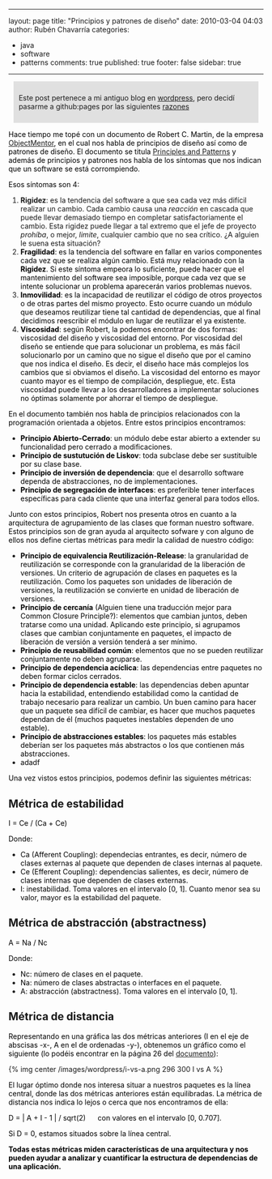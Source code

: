
---
layout: page
title: "Principios y patrones de dise&ntilde;o"
date: 2010-03-04 04:03
author: Rubén Chavarría
categories: 
- java
- software
- patterns
comments: true
published: true
footer: false
sidebar: true
---

<div style="margin:2%; padding:2%; background-color:#E0E0E0; ">
  <p>Este post pertenece a mi antiguo blog en <a href="http://rchavarria.wordpress.com">wordpress</a>, pero decidí pasarme a github:pages por las siguientes <a href="/blog/2012/12/03/por-que-cambie-mi-blog-en-wordpress-com">razones</a></p>
</div>

<span style="color:#000000;">Hace tiempo me topé con un documento de Robert C. Martin, de la empresa <a href="http://www.objectmentor.com">ObjectMentor</a>, en el cual nos habla de principios de diseño así como de patrones de diseño. El documento se titula <a href="http://www.objectmentor.com/resources/articles/Principles_and_Patterns.pdf">Principles and Patterns</a> y además de principios y patrones nos habla de los síntomas que nos indican que un software se está corrompiendo.</span>

<!-- more -->

<span style="color:#000000;">Esos síntomas son 4:</span>
<ol>
	<li><strong>Rigidez</strong>: es la tendencia del software a que sea cada vez más difícil realizar un cambio. Cada cambio causa una <em>reacción</em> en cascada que puede llevar demasiado tiempo en completar satisfactoriamente el cambio. Esta rigidez puede llegar a tal extremo que el jefe de proyecto <em>prohíba</em>,<em> </em>o mejor, <em>limite</em>, cualquier cambio que no sea crítico. ¿A alguien le suena esta situación?</li>
	<li><span style="color:#000000;"><strong>Fragilidad</strong>: es la tendencia del software en fallar en varios componentes cada vez que se realiza algún cambio. Está muy relacionado con la <strong>Rigidez</strong>. Si este síntoma empeora lo suficiente, puede hacer que el mantenimiento del software sea imposible, porque cada vez que se intente solucionar un problema aparecerán varios problemas nuevos.</span></li>
	<li><span style="color:#000000;"><strong>Inmovilidad</strong>: es la incapacidad de reutilizar el código de otros proyectos o de otras partes del mismo proyecto. Esto ocurre cuando un módulo que deseamos reutilizar tiene tal cantidad de dependencias, que al final decidimos reescribir el módulo en lugar de reutilizar el ya existente.</span></li>
	<li><span style="color:#000000;"><strong>Viscosidad</strong>: según Robert, la podemos encontrar de dos formas: viscosidad del diseño y viscosidad del entorno. Por viscosidad del diseño se entiende que para solucionar un problema, es más fácil solucionarlo por un camino que no sigue el diseño que por el camino que nos indica el diseño. Es decir, el diseño hace más complejos los cambios que si obviamos el diseño. La viscosidad del entorno es mayor cuanto mayor es el tiempo de compilación, despliegue, etc. Esta viscosidad puede llevar a los desarrolladores a implementar soluciones no óptimas solamente por ahorrar el tiempo de despliegue.</span></li>
</ol>
<span style="color:#000000;">En el documento también nos habla de principios relacionados con la programación orientada a objetos. Entre estos principios encontramos:</span>
<ul>
	<li><span style="color:#000000;"><strong>Principio Abierto-Cerrado</strong>: un módulo debe estar abierto a extender su funcionalidad pero cerrado a modificaciones.</span></li>
	<li><span style="color:#000000;"><strong>Principio de sustutución de Liskov</strong>: toda subclase debe ser sustituible por su clase base.</span></li>
	<li><span style="color:#000000;"><strong>Principio de inversión de dependencia</strong>: que el desarrollo software dependa de abstracciones, no de implementaciones.</span></li>
	<li><span style="color:#000000;"><strong>Principio de segregación de interfaces</strong>: es preferible tener interfaces específicas para cada cliente que una interfaz general para todos ellos.</span></li>
</ul>
<span style="color:#000000;">Junto con estos principios, Robert nos presenta otros en cuanto a la arquitectura de agrupamiento de las clases que forman nuestro software. Estos principios son de gran ayuda al arquitecto sofware y con alguno de ellos nos define ciertas métricas para medir la calidad de nuestro código:</span>
<ul>
	<li><span style="color:#000000;"><strong>Principio de equivalencia Reutilización-Release</strong>: la granularidad de reutilización se corresponde con la granularidad de la liberación de versiones. Un criterio de agrupación de clases en paquetes es la reutilización. Como los paquetes son unidades de liberación de versiones, la reutilización se convierte en unidad de liberación de versiones.
</span></li>
	<li><span style="color:#000000;"><strong>Principio de cercanía</strong> (Alguien tiene una traducción mejor para Common Closure Principle?): elementos que cambian juntos, deben tratarse como una unidad. Aplicando este principio, si agrupamos clases que cambian conjuntamente en paquetes, el impacto de liberación de versión a versión tenderá a ser mínimo.</span></li>
	<li><span style="color:#000000;"><strong>Principio de reusabilidad común</strong>: elementos que no se pueden reutilizar conjuntamente no deben agruparse.
</span></li>
	<li><span style="color:#000000;"><strong>Principio de dependencia acíclica</strong>: las dependencias entre paquetes no deben formar ciclos cerrados.</span></li>
	<li><span style="color:#000000;"><strong>Principio de dependencia estable</strong>: las dependencias deben apuntar hacia la estabilidad, entendiendo estabilidad como la cantidad de trabajo necesario para realizar un cambio. Un buen camino para hacer que un paquete sea difícil de cambiar, es hacer que muchos paquetes dependan de él (muchos paquetes inestables dependen de uno estable).</span></li>
	<li><span style="color:#000000;"><strong>Principio de abstracciones estables</strong>: los paquetes más estables deberían ser los paquetes más abstractos o los que contienen más abstracciones.</span></li>
	<li><span style="color:#000000;">adadf</span></li>
</ul>
<span style="color:#000000;">Una vez vistos estos principios, podemos definir las siguientes métricas:
</span>

<h2>Métrica de estabilidad</h2>

<span style="color:#000000;">I = Ce / (Ca + Ce)</span>

<span style="color:#000000;">Donde:</span>
<ul>
	<li><span style="color:#000000;">Ca (Afferent Coupling): dependecias entrantes, es decir, número de clases externas al paquete que dependen de clases internas al paquete.</span></li>
	<li><span style="color:#000000;">Ce (Efferent Coupling): dependencias salientes, es decir, número de clases internas que dependen de clases externas.</span></li>
	<li><span style="color:#000000;">I: inestabilidad. Toma valores en el intervalo [0, 1]. Cuanto menor sea su valor, mayor es la estabilidad del paquete.
</span></li>
</ul>

<h2>Métrica de abstracción (abstractness)</h2>

<span style="color:#000000;">A = Na / Nc</span>

<span style="color:#000000;">Donde:</span>
<ul>
	<li><span style="color:#000000;">Nc: número de clases en el paquete.</span></li>
	<li><span style="color:#000000;">Na: número de clases abstractas o interfaces en el paquete.</span></li>
	<li><span style="color:#000000;">A: abstracción (abstractness). Toma valores en el intervalo [0, 1].</span></li>
</ul>

<h2>Métrica de distancia</h2>

<span style="color:#000000;">Representando en una gráfica las dos métricas anteriores (I en el eje de abscisas -x-, A en el de ordenadas -y-), obtenemos un gráfico como el siguiente (lo podéis encontrar en la página 26 del <a href="http://www.objectmentor.com/resources/articles/Principles_and_Patterns.pdf">documento</a>):</span>

{% img center /images/wordpress/i-vs-a.png 296 300 I vs A %}

<span style="color:#000000;">El lugar óptimo donde nos interesa situar a nuestros paquetes es la línea central, donde las dos métricas anteriores están equilibradas. La métrica de distancia nos indica lo lejos o cerca que nos encontramos de ella:</span>

<span style="color:#000000;">D = | A + I - 1 | / sqrt(2)      con valores en el intervalo [0, 0.707].</span>

<span style="color:#000000;">Si D = 0, estamos situados sobre la línea central.</span>

<span style="color:#000000;"><strong>Todas estas métricas miden características de una arquitectura y nos pueden ayudar a analizar y cuantificar la estructura de dependencias de una aplicación.</strong>
</span>

